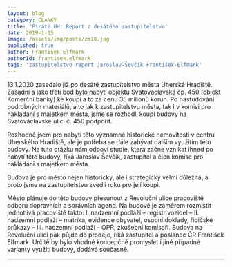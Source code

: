 ```yaml
---
layout: blog
category: CLANKY
title: 'Piráti UH: Report z desátého zastupitelstva'
date: 2019-1-15
image: /assets/img/posts/zm10.jpg
published: true
author: František Elfmark
authorId: frantisek.elfmark
tags: 'zastupitelstvo report Jaroslav-Ševčík František-Elfmark'
---
```


13.1.2020 zasedalo již po desáté zastupitelstvo města Uherské Hradiště. Zásadní a jako třetí bod bylo nabytí objektu Svatováclavská čp. 450 (objekt Komerční banky) ke koupi a to za cenu 35 milionů korun. Po nastudování podrobných materiálů, a to jak k zastupitelstvu města, tak i v komisi pro nakládání s majetkem města, jsme se rozhodli koupi budovy na Svatováclavské ulici č. 450 podpořit.

Rozhodně jsem pro nabytí této významné historické nemovitosti v centru Uherského Hradiště, ale je potřeba se dále zabývat dalším využitím této budovy. Na tuto otázku nám odpoví studie, která začne vznikat ihned po nabytí této budovy, říká Jaroslav Ševčík, zastupitel a člen komise pro nakládání s majetkem města.

Budova je pro město nejen historicky, ale i strategicky velmi důležitá, a proto jsme na zastupitelstvu zvedli ruku pro její koupi.

Město plánuje do této budovy přesunout z Revoluční ulice pracoviště odboru dopravních a správních agend. Na budově je záměrem rozmístit jednotlivá pracoviště takto: I. nadzemní podlaží – registr vozidel – II. nadzemní podlaží – matrika, evidence obyvatel, osobní doklady, řidičské průkazy – III. nadzemní podlaží – OPŘ, zkušební komisaři. Budova na Revoluční ulici pak půjde do prodeje, říká zastupitel a poslanec ČR František Elfmark. Určitě by bylo vhodné koncepčně promyslet i jiné případné varianty využití budovy, dodává současně.

---
